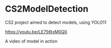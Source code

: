 # CS2ModelDetection
CS2 project aimed to detect models, using YOLO11

https://youtu.be/LE756txM0Q0 

A video of model in action
